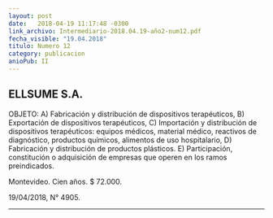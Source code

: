 ```yaml
---
layout: post
date:   2018-04-19 11:17:48 -0300
link_archivo: Intermediario-2018.04.19-año2-num12.pdf
fecha_visible: "19.04.2018"
titulo: Numero 12
category: publicacion
anioPub: II
---
```


## ELLSUME S.A.

OBJETO: A) Fabricación y distribución de dispositivos terapéuticos, B) Exportación de dispositivos terapéuticos, C) Importación y distribución de dispositivos terapéuticos: equipos médicos, material médico, reactivos de diagnóstico, productos químicos, alimentos de uso hospitalario, D) Fabricación y distribución de productos plásticos. E) Participación, constitución o adquisición de empresas que operen en los ramos preindicados.

Montevideo. Cien años. $ 72.000.

19/04/2018, N° 4905.

---
